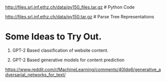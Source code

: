 http://files.srl.inf.ethz.ch/data/py150_files.tar.gz # Python Code 

http://files.srl.inf.ethz.ch/data/py150.tar.gz # Parse Tree Representations

# Some Ideas to Try Out. 

1. GPT-2 Based classification of website content. 

2. GPT-2 Based generative models for content prediction

https://www.reddit.com/r/MachineLearning/comments/40ldq6/generative_adversarial_networks_for_text/